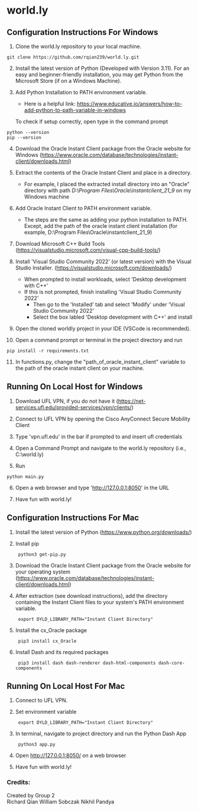 # world.ly

## **Configuration Instructions For Windows**

1. Clone the world.ly repository to your local machine.
```console
git clone https://github.com/rqian239/world.ly.git
```

2. Install the latest version of Python (Developed with Version 3.11). For an easy and beginner-friendly installation, you may get Python from the Microsoft Store (if on a Windows Machine).

3. Add Python Installation to PATH environment variable.
      - Here is a helpful link: https://www.educative.io/answers/how-to-add-python-to-path-variable-in-windows
   
   To check if setup correctly, open type in the command prompt
```console
python --version
pip --version
```
    
4. Download the Oracle Instant Client package from the Oracle website for Windows (https://www.oracle.com/database/technologies/instant-client/downloads.html)

5. Extract the contents of the Oracle Instant Client and place in a directory.
   - For example, I placed the extracted install directory into an "Oracle" directory with path *D:\Program Files\Oracle\instantclient_21_9* on my Windows machine

6. Add Oracle Instant Client to PATH environment variable. 
    - The steps are the same as adding your python installation to PATH. Except, add  the path of the oracle instant client installation (for example, D:\Program Files\Oracle\instantclient_21_9)
  
7.  Download Microsoft C++ Build Tools (https://visualstudio.microsoft.com/visual-cpp-build-tools/)

8.  Install 'Visual Studio Community 2022' (or latest version) with the Visual Studio Installer. (https://visualstudio.microsoft.com/downloads/)
    - When prompted to install workloads, select 'Desktop development with C++' 
    - If this is not prompted, finish installing 'Visual Studio Community 2022'
        - Then go to the 'Installed' tab and select 'Modify' under 'Visual Studio Community 2022'
        - Select the box labled 'Desktop development with C++' and install

9.  Open the cloned worldly project in your IDE (VSCode is recommended).

10. Open a command prompt or terminal in the project directory and run 
```console
pip install -r requirements.txt
```
    
11.   In functions.py, change the "path_of_oracle_instant_client" variable to the path of the oracle instant client on your machine.


## **Running On Local Host for Windows**

1. Download UFL VPN, if you do not have it (https://net-services.ufl.edu/provided-services/vpn/clients/)

2. Connect to UFL VPN by opening the Cisco AnyConnect Secure Mobility Client

3. Type 'vpn.ufl.edu' in the bar if prompted to and insert ufl credentials

4. Open a Command Prompt and navigate to the world.ly repository (i.e., C:\world.ly)

5. Run
```console
python main.py
```
    
6. Open a web browser and type 'http://127.0.0.1:8050' in the URL 

7. Have fun with world.ly!



    
## **Configuration Instructions For Mac**

1. Install the latest version of Python (https://www.python.org/downloads/)
2. Install pip     
    
        python3 get-pip.py
3. Download the Oracle Instant Client package from the Oracle website for your operating system    (https://www.oracle.com/database/technologies/instant-client/downloads.html)

4. After extraction (see download instructions), add the directory containing the Instant Client files to your system's PATH environment variable.

        export DYLD_LIBRARY_PATH="Instant Client Directory"

5. Install the cx_Oracle package

        pip3 install cx_Oracle

6. Install Dash and its required packages

        pip3 install dash dash-renderer dash-html-components dash-core-components




## **Running On Local Host For Mac**

1. Connect to UFL VPN.
2. Set environment variable

        export DYLD_LIBRARY_PATH="Instant Client Directory"
3. In terminal, navigate to project directory and run the Python Dash App 

        python3 app.py
4. Open http://127.0.0.1:8050/ on a web browser
5. Have fun with world.ly!
   



### **Credits:**
Created by Group 2<br>
Richard Qian
William Sobczak
Nikhil Pandya
